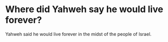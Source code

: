# Where did Yahweh say he would live forever?

Yahweh said he would live forever in the midst of the people of Israel.

